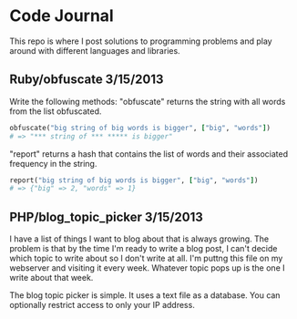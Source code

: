 # Code Journal

This repo is where I post solutions to programming problems and play around with different languages and libraries.

## Ruby/obfuscate 3/15/2013
Write the following methods:
"obfuscate" returns the string with all words from the list obfuscated.
```ruby
obfuscate("big string of big words is bigger", ["big", "words"]) 
# => "*** string of *** ***** is bigger"
```
"report" returns a hash that contains the list of words and their associated frequency in the string.
```ruby
report("big string of big words is bigger", ["big", "words"]) 
# => {"big" => 2, "words" => 1}
```


## PHP/blog_topic_picker 3/15/2013
I have a list of things I want to blog about that is always growing. The problem is that by the time I'm ready to write a blog post, I can't decide which topic to write about so I don't write at all. I'm puttng this file on my webserver and visiting it every week. Whatever topic pops up is the one I write about that week.

The blog topic picker is simple. It uses a text file as a database. You can optionally restrict access to only your IP address.